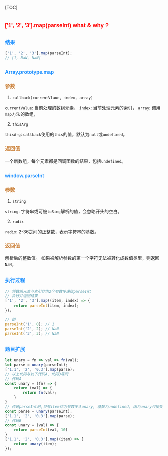 [TOC]

# <font color=red size=4 face="sans-serif">['1', '2', '3'].map(parseInt) what & why ?</font>

## <font color=dodgerblue size=3 face="sans-serif">结果</font>

``` JavaScript
['1', '2', '3'].map(parseInt);
// [1, NaN, NaN]
```

## <font color=dodgerblue size=3 face="sans-serif">Array.prototype.map</font>

### <font color=peru size=3 face="sans-serif">参数</font>

1. `callback(currentVlaue, index, array)`

`currentValue`: 当前处理的数组元素，
`index`: 当前处理元素的索引，
`array`: 调用`map`方法的数组，

2. `thisArg`

`thisArg`: `callback`使用的`this`的值，默认为`null`或`undefined`。

### <font color=peru size=3 face="sans-serif">返回值</font>

一个新数组，每个元素都是回调函数的结果，包括`undefined`。

## <font color=dodgerblue size=3 face="sans-serif">window.parseInt</font>

### <font color=peru size=3 face="sans-serif">参数</font>

1. `string`

`string`: 字符串或可被`toSing`解析的值，会忽略开头的空白。

2. `radix`

`radix`: 2-36之间的正整数，表示字符串的基数。

### <font color=peru size=3 face="sans-serif">返回值</font>

解析后的整数值。 如果被解析参数的第一个字符无法被转化成数值类型，则返回`NaN`。

## <font color=dodgerblue size=3 face="sans-serif">执行过程</font>

``` JavaScript
// 将数组元素与索引作为2个参数传递给parseInt
// 执行并返回结果
['1', '2', '3'].map((item, index) => {
    return parseInt(item, index);
});

// 即
parseInt('1', 0); // 1
parseInt('2', 2); // NaN
parseInt('3', 3); // NaN
```

## <font color=dodgerblue size=3 face="sans-serif">题目扩展</font>

``` JavaScript
let unary = fn => val => fn(val);
let parse = unary(parseInt);
['1.1', '2', '0.3'].map(parse);
// 以上代码与以下代码A、代码B等同
// 代码A
const unary = (fn) => {
    return (val) => {
        return fn(val);
    }
}
// 传递parseInt时,只有item作为参数传入unary, 基数为undefined, 因为unary只接受一个参数val
const parse = unary(parseInt);
['1.1', '2', '0.3'].map(parse);
// 代码B
const unary = (val) => {
    return parseInt(val, 10)
}
['1.1', '2', '0.3'].map((item) => {
    return unary(item);
});

```
